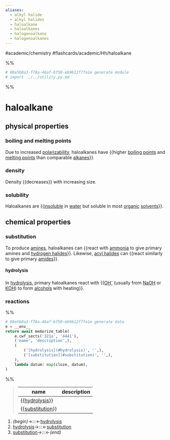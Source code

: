 ```yaml
---
aliases:
  - alkyl halide
  - alkyl halides
  - haloalkane
  - haloalkanes
  - halogenoalkane
  - halogenoalkanes
---
```


#academic/chemistry #flashcards/academic/Hh/haloalkane

%%
```Python
# 08e5b0a3-f78a-46af-bf50-eb9b12f7fa1e generate module
# import ../../utility.py.md
```
%%

# haloalkane

## physical properties

### boiling and melting points

Due to increased [polarizability](polarizability.md), haloalkanes have {{higher [boiling points](boiling%20point.md) and [melting points](melting%20point.md) than comparable [alkanes](alkane.md)}}. <!--SR:!2023-06-04,36,230-->

### density

Density {{decreases}} with increasing size. <!--SR:!2023-06-11,47,290-->

### solubility

Haloalkanes are {{[insoluble](solubility.md) in [water](water.md) but soluble in most [organic](organic%20compound.md) [solvents](solvent.md)}}. <!--SR:!2023-05-05,18,250-->

## chemical properties

### substitution

To produce [amines](amine.md), haloalkanes can {{react with [ammonia](ammonia.md) to give primary amines and [hydrogen halides](hydrogen%20halide.md)}}. Likewise, [acyl halides](acyl%20halide.md) can {{react similarly to give primary [amides](amide.md)}}. <!--SR:!2023-06-01,37,272!2023-05-11,22,252-->

#### hydrolysis

In [hydrolysis](hydrolysis.md), primary haloalkanes react with {{[OH<sup>-</sup>](hydroxide.md) (usually from [NaOH](sodium%20hydroxide.md) or [KOH](potassium%20hydroxide.md)) to form [alcohols](alcohol.md) with heating}}. <!--SR:!2023-05-24,26,232-->

### reactions

%%
```Python
# 08e5b0a3-f78a-46af-bf50-eb9b12f7fa1e generate data
e = __env__
return await memorize_table(
	e.cwf_sects('321a', '4441'),
	('name', 'description',),
	(
		('[hydrolysis](#hydrolysis)', '',),
		('[substitution](#substitution)', '',),
	),
	lambda datum: map(cloze, datum),
)
```
%%

<!--08e5b0a3-f78a-46af-bf50-eb9b12f7fa1e generate section="321a"--><!-- The following content is generated at 2023-04-08T23:59:05.288590+08:00. Any edits will be overridden! -->

> | name | description |
> |-|-|
> | {{[hydrolysis](#hydrolysis)}} |  |
> | {{[substitution](#substitution)}} |  | <!--SR:!2023-05-04,9,252!2023-05-05,9,257-->

<!--/08e5b0a3-f78a-46af-bf50-eb9b12f7fa1e-->

<!--08e5b0a3-f78a-46af-bf50-eb9b12f7fa1e generate section="4441"--><!-- The following content is generated at 2023-04-08T23:59:05.301619+08:00. Any edits will be overridden! -->

1. _(begin)_→:::←[hydrolysis](#hydrolysis) <!--SR:!2023-05-31,37,272!2023-07-10,72,312-->
2. [hydrolysis](#hydrolysis)→:::←[substitution](#substitution) <!--SR:!2023-05-20,19,232!2023-05-06,4,232-->
3. [substitution](#substitution)→:::←_(end)_ <!--SR:!2023-06-22,53,297!2023-06-05,40,277-->

<!--/08e5b0a3-f78a-46af-bf50-eb9b12f7fa1e-->
